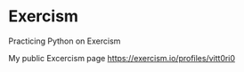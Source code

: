 # Exercism
Practicing Python on Exercism

My public Excercism page https://exercism.io/profiles/vitt0ri0
